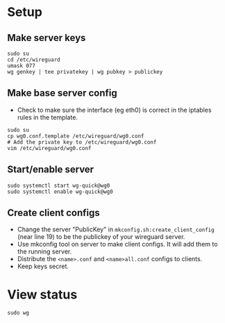 # Setup

## Make server keys

```
sudo su
cd /etc/wireguard
umask 077
wg genkey | tee privatekey | wg pubkey > publickey
```

## Make base server config

- Check to make sure the interface (eg eth0) is correct in the iptables rules in the template.

```
sudo su
cp wg0.conf.template /etc/wireguard/wg0.conf
# Add the private key to /etc/wireguard/wg0.conf
vim /etc/wireguard/wg0.conf
```

## Start/enable server

```
sudo systemctl start wg-quick@wg0
sudo systemctl enable wg-quick@wg0
```

## Create client configs

- Change the server "PublicKey" in `mkconfig.sh:create_client_config` (near line 19) to be the publickey
    of your wireguard server.
- Use mkconfig tool on server to make client configs. It will add them to the running server.
- Distribute the `<name>.conf` and `<name>all.conf` configs to clients.
- Keep keys secret.

# View status

`sudo wg`
